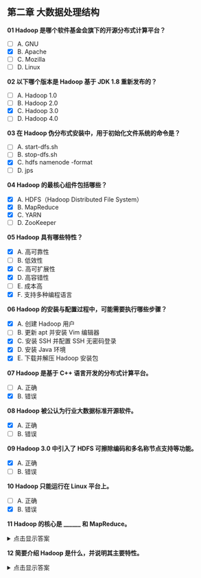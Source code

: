 ## 第二章 大数据处理结构

**01 Hadoop 是哪个软件基金会旗下的开源分布式计算平台？**  
- [ ] A. GNU  
- [x] B. Apache  
- [ ] C. Mozilla  
- [ ] D. Linux  

**02 以下哪个版本是 Hadoop 基于 JDK 1.8 重新发布的？**  
- [ ] A. Hadoop 1.0  
- [ ] B. Hadoop 2.0  
- [x] C. Hadoop 3.0  
- [ ] D. Hadoop 4.0  

**03 在 Hadoop 伪分布式安装中，用于初始化文件系统的命令是？**  
- [ ] A. start-dfs.sh  
- [ ] B. stop-dfs.sh  
- [x] C. hdfs namenode -format  
- [ ] D. jps  

**04 Hadoop 的最核心组件包括哪些？**  
- [x] A. HDFS（Hadoop Distributed File System）  
- [x] B. MapReduce  
- [x] C. YARN  
- [ ] D. ZooKeeper  

**05 Hadoop 具有哪些特性？**  
- [x] A. 高可靠性  
- [ ] B. 低效性  
- [x] C. 高可扩展性  
- [x] D. 高容错性  
- [ ] E. 成本高  
- [x] F. 支持多种编程语言  

**06 Hadoop 的安装与配置过程中，可能需要执行哪些步骤？**  
- [x] A. 创建 Hadoop 用户  
- [ ] B. 更新 apt 并安装 Vim 编辑器  
- [x] C. 安装 SSH 并配置 SSH 无密码登录  
- [x] D. 安装 Java 环境  
- [x] E. 下载并解压 Hadoop 安装包  

**07 Hadoop 是基于 C++ 语言开发的分布式计算平台。**  
- [ ] A. 正确  
- [x] B. 错误  

**08 Hadoop 被公认为行业大数据标准开源软件。**  
- [x] A. 正确  
- [ ] B. 错误  

**09 Hadoop 3.0 中引入了 HDFS 可擦除编码和多名称节点支持等功能。**  
- [x] A. 正确  
- [ ] B. 错误  

**10 Hadoop 只能运行在 Linux 平台上。**  
- [ ] A. 正确  
- [x] B. 错误  

**11 Hadoop 的核心是 ______ 和 MapReduce。**  
<details><summary>点击显示答案</summary>
HDFS
</details>

**12 简要介绍 Hadoop 是什么，并说明其主要特性。**  
<details><summary>点击显示答案</summary>
Hadoop 是 Apache 基金会旗下的开源分布式计算框架，主要用于存储和处理大规模数据集。  
它的核心组件包括 HDFS（分布式存储系统）、MapReduce（分布式计算框架）、YARN（资源管理系统）。  
Hadoop 具有高可靠性、高可扩展性、高容错性、低成本和支持多种编程语言等特性。
</details>
